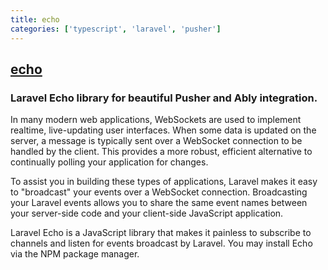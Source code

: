 ```yaml
---
title: echo
categories: ['typescript', 'laravel', 'pusher']
---
```

## [echo](https://github.com/laravel/echo)

### Laravel Echo library for beautiful Pusher and Ably integration.


In many modern web applications, WebSockets are used to implement realtime, live-updating user interfaces. When some data is updated on the server, a message is typically sent over a WebSocket connection to be handled by the client. This provides a more robust, efficient alternative to continually polling your application for changes.

To assist you in building these types of applications, Laravel makes it easy to "broadcast" your events over a WebSocket connection. Broadcasting your Laravel events allows you to share the same event names between your server-side code and your client-side JavaScript application.

Laravel Echo is a JavaScript library that makes it painless to subscribe to channels and listen for events broadcast by Laravel. You may install Echo via the NPM package manager.
